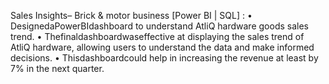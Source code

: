  Sales Insights– Brick & motor business [Power BI | SQL] :
    • DesignedaPowerBIdashboard to understand AtliQ hardware goods sales trend.
    • Thefinaldashboardwaseffective at displaying the sales trend of AtliQ hardware, allowing users to understand
       the data and make informed decisions.
    • Thisdashboardcould help in increasing the revenue at least by 7% in the next quarter.
